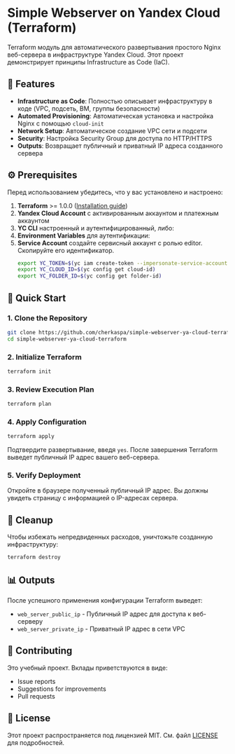 # Simple Webserver on Yandex Cloud (Terraform)

Terraform модуль для автоматического развертывания простого Nginx веб-сервера в инфраструктуре Yandex Cloud. Этот проект демонстрирует принципы Infrastructure as Code (IaC).

## 🚀 Features

- **Infrastructure as Code**: Полностью описывает инфраструктуру в коде (VPC, подсеть, ВМ, группы безопасности)
- **Automated Provisioning**: Автоматическая установка и настройка Nginx с помощью `cloud-init`
- **Network Setup**: Автоматическое создание VPC сети и подсети
- **Security**: Настройка Security Group для доступа по HTTP/HTTPS
- **Outputs**: Возвращает публичный и приватный IP адреса созданного сервера

## ⚙️ Prerequisites

Перед использованием убедитесь, что у вас установлено и настроено:

1.  **Terraform** >= 1.0.0 ([Installation guide](https://yandex.cloud/ru/docs/tutorials/infrastructure-management/terraform-quickstart))
2.  **Yandex Cloud Account** с активированным аккаунтом и платежным аккаунтом
3.  **YC CLI** настроенный и аутентифицированный, либо:
4.  **Environment Variables** для аутентификации:
5.  **Service Account** создайте сервисный аккаунт с ролью editor. Скопируйте его идентификатор.
    ```bash
    export YC_TOKEN=$(yc iam create-token --impersonate-service-account-id   <идентификатор_сервисного_аккаунта>)
    export YC_CLOUD_ID=$(yc config get cloud-id)
    export YC_FOLDER_ID=$(yc config get folder-id)
    ```

## 🚀 Quick Start

### 1. Clone the Repository

```bash
git clone https://github.com/cherkaspa/simple-webserver-ya-cloud-terraform.git
cd simple-webserver-ya-cloud-terraform
```

### 2. Initialize Terraform

```bash
terraform init
```

### 3. Review Execution Plan

```bash
terraform plan
```

### 4. Apply Configuration

```bash
terraform apply
```

Подтвердите развертывание, введя `yes`. После завершения Terraform выведет публичный IP адрес вашего веб-сервера.

### 5. Verify Deployment

Откройте в браузере полученный публичный IP адрес. Вы должны увидеть страницу с информацией о IP-адресах сервера.

## 🧹 Cleanup

Чтобы избежать непредвиденных расходов, уничтожьте созданную инфраструктуру:

```bash
terraform destroy
```

## 📊 Outputs

После успешного применения конфигурации Terraform выведет:

- `web_server_public_ip` - Публичный IP адрес для доступа к веб-серверу
- `web_server_private_ip` - Приватный IP адрес в сети VPC

## 🤝 Contributing

Это учебный проект. Вклады приветствуются в виде:
- Issue reports
- Suggestions for improvements
- Pull requests

## 📄 License

Этот проект распространяется под лицензией MIT. См. файл [LICENSE](LICENSE) для подробностей.